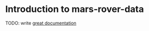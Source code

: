 # Introduction to mars-rover-data

TODO: write [great documentation](http://jacobian.org/writing/what-to-write/)
